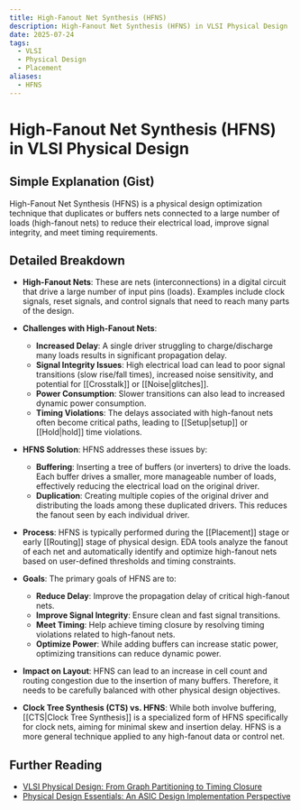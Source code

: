 ```yaml
---
title: High-Fanout Net Synthesis (HFNS)
description: High-Fanout Net Synthesis (HFNS) in VLSI Physical Design
date: 2025-07-24
tags:
  - VLSI
  - Physical Design
  - Placement
aliases:
  - HFNS
---
```


# High-Fanout Net Synthesis (HFNS) in VLSI Physical Design

## Simple Explanation (Gist)
High-Fanout Net Synthesis (HFNS) is a physical design optimization technique that duplicates or buffers nets connected to a large number of loads (high-fanout nets) to reduce their electrical load, improve signal integrity, and meet timing requirements.

## Detailed Breakdown

*   **High-Fanout Nets**: These are nets (interconnections) in a digital circuit that drive a large number of input pins (loads). Examples include clock signals, reset signals, and control signals that need to reach many parts of the design.

*   **Challenges with High-Fanout Nets**: 
    *   **Increased Delay**: A single driver struggling to charge/discharge many loads results in significant propagation delay.
    *   **Signal Integrity Issues**: High electrical load can lead to poor signal transitions (slow rise/fall times), increased noise sensitivity, and potential for [[Crosstalk]] or [[Noise|glitches]].
    *   **Power Consumption**: Slower transitions can also lead to increased dynamic power consumption.
    *   **Timing Violations**: The delays associated with high-fanout nets often become critical paths, leading to [[Setup|setup]] or [[Hold|hold]] time violations.

*   **HFNS Solution**: HFNS addresses these issues by:
    *   **Buffering**: Inserting a tree of buffers (or inverters) to drive the loads. Each buffer drives a smaller, more manageable number of loads, effectively reducing the electrical load on the original driver.
    *   **Duplication**: Creating multiple copies of the original driver and distributing the loads among these duplicated drivers. This reduces the fanout seen by each individual driver.

*   **Process**: HFNS is typically performed during the [[Placement]] stage or early [[Routing]] stage of physical design. EDA tools analyze the fanout of each net and automatically identify and optimize high-fanout nets based on user-defined thresholds and timing constraints.

*   **Goals**: The primary goals of HFNS are to:
    *   **Reduce Delay**: Improve the propagation delay of critical high-fanout nets.
    *   **Improve Signal Integrity**: Ensure clean and fast signal transitions.
    *   **Meet Timing**: Help achieve timing closure by resolving timing violations related to high-fanout nets.
    *   **Optimize Power**: While adding buffers can increase static power, optimizing transitions can reduce dynamic power.

*   **Impact on Layout**: HFNS can lead to an increase in cell count and routing congestion due to the insertion of many buffers. Therefore, it needs to be carefully balanced with other physical design objectives.

*   **Clock Tree Synthesis (CTS) vs. HFNS**: While both involve buffering, [[CTS|Clock Tree Synthesis]] is a specialized form of HFNS specifically for clock nets, aiming for minimal skew and insertion delay. HFNS is a more general technique applied to any high-fanout data or control net.

## Further Reading

*   [VLSI Physical Design: From Graph Partitioning to Timing Closure](https://www.amazon.com/VLSI-Physical-Design-Partitioning-Engineering/dp/0471721426)
*   [Physical Design Essentials: An ASIC Design Implementation Perspective](https://www.amazon.com/Physical-Design-Essentials-Implementation-Perspective/dp/0387366423)